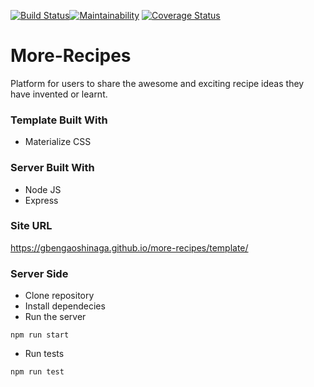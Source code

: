 [![Build Status](https://travis-ci.org/GbengaOshinaga/more-recipes.svg?branch=development)](https://travis-ci.org/GbengaOshinaga/more-recipes)[![Maintainability](https://api.codeclimate.com/v1/badges/65b81f8376a6f0d3eaf8/maintainability)](https://codeclimate.com/github/GbengaOshinaga/more-recipes/maintainability)
[![Coverage Status](https://coveralls.io/repos/github/GbengaOshinaga/more-recipes/badge.svg?branch=development)](https://coveralls.io/github/GbengaOshinaga/more-recipes?branch=development)

# More-Recipes

Platform for users to share the awesome and exciting recipe ideas they have invented or learnt.

### Template Built With

 - Materialize CSS

### Server Built With

 - Node JS
 - Express

### Site URL

https://gbengaoshinaga.github.io/more-recipes/template/

### Server Side
 - Clone repository
 - Install dependecies
 - Run the server
  ```
  npm run start
  ```
  - Run tests
  ```
  npm run test
  ```